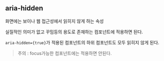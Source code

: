 ## aria-hidden

화면에는 보이나 웹 접근성에서 읽히지 않게 하는 속성 

실질적인 의미가 없고 꾸밈등의 용도로 존재하는 컴포넌트에 적용하면 된다. 

`aria-hidden={true}`가 적용된 컴포넌트의 하위 컴포넌트도 모두 읽히지 않게 된다. 

> 주의 : focus가능한 컴포넌트에는 적용하면 안된다.